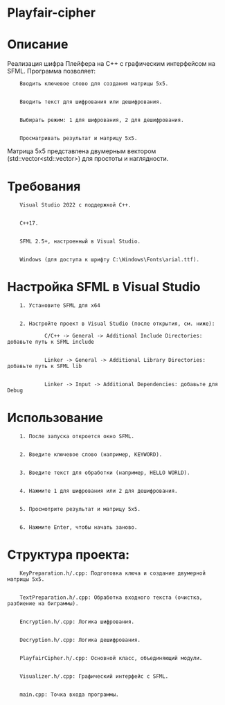 # Playfair-cipher


# Описание

Реализация шифра Плейфера на C++ с графическим интерфейсом на SFML. Программа позволяет:


        Вводить ключевое слово для создания матрицы 5x5.
        

        Вводить текст для шифрования или дешифрования.


        Выбирать режим: 1 для шифрования, 2 для дешифрования.


        Просматривать результат и матрицу 5x5.

Матрица 5x5 представлена двумерным вектором (std::vector<std::vector<char>>) для простоты и наглядности.



# Требования


        Visual Studio 2022 с поддержкой C++.


        C++17.


        SFML 2.5+, настроенный в Visual Studio.


        Windows (для доступа к шрифту C:\Windows\Fonts\arial.ttf).





# Настройка SFML в Visual Studio

        1. Установите SFML для x64


        2. Настройте проект в Visual Studio (после открытия, см. ниже):

                C/C++ -> General -> Additional Include Directories: добавьте путь к SFML include


                Linker -> General -> Additional Library Directories: добавьте путь к SFML lib


                Linker -> Input -> Additional Dependencies: добавьте для Debug
                



# Использование



        1. После запуска откроется окно SFML.


        2. Введите ключевое слово (например, KEYWORD).


        3. Введите текст для обработки (например, HELLO WORLD).


        4. Нажмите 1 для шифрования или 2 для дешифрования.


        5. Просмотрите результат и матрицу 5x5.


        6. Нажмите Enter, чтобы начать заново.



# Структура проекта:



        KeyPreparation.h/.cpp: Подготовка ключа и создание двумерной матрицы 5x5.


        TextPreparation.h/.cpp: Обработка входного текста (очистка, разбиение на биграммы).


        Encryption.h/.cpp: Логика шифрования.
   
        
        Decryption.h/.cpp: Логика дешифрования.
        

        PlayfairCipher.h/.cpp: Основной класс, объединяющий модули.

        
        Visualizer.h/.cpp: Графический интерфейс с SFML.

        
        main.cpp: Точка входа программы.
        
        
        
                        
        
                        
                
        
